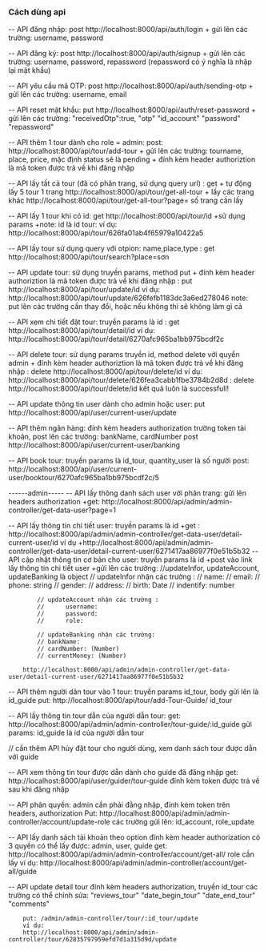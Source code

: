 ### Cách dùng api
-- API đăng nhập: post http://localhost:8000/api/auth/login
                + gửi lên các trường: username, password
                
                
-- API đăng ký: post http://localhost:8000/api/auth/signup
                + gửi lên các trường: username, password, repassword (repassword có ý nghĩa là nhập lại mật khẩu)
                
                
-- API yêu cầu mã OTP: post http://localhost:8000/api/auth/sending-otp
                + gửi lên các trường: username, email
                
                
-- API reset mật khẩu: put http://localhost:8000/api/auth/reset-password
                + gửi lên các trường:  "receivedOtp":true,
                                        "otp"
                                        "id_account"
                                        "password"
                                        "repassword"
                                        
                                        
-- API thêm 1 tour dành cho role = admin: post: http://localhost:8000/api/tour/add-tour
                + gửi lên các trường: tourname, place, price, mặc định status sẽ là pending
                + đính kèm header authoriztion là mã token được trả về khi đăng nhập
                
                
-- API lấy tất cả tour (đã có phân trang, sử dụng query url) : get
                + tự động lấy 5 tour 1 trang
                http://localhost:8000/api/tour/get-all-tour
                + lấy các trang khác
                http://localhost:8000/api/tour/get-all-tour?page= số trang cần lấy
                
-- API lấy 1 tour khi có id: get http://localhost:8000/api/tour/id
                +sử dụng params
                +note: id là id tour: ví dụ:
                        http://localhost:8000/api/tour/626fa01ab4f65979a10422a5

-- API lấy tour sử dụng query với otpion: name,place,type
                : get http://localhost:8000/api/tour/search?place=sơn

-- API update tour: sử dụng truyền params, method put 
                + đính kèm header authoriztion là mã token được trả về khi đăng nhập
                : put http://localhost:8000/api/tour/update/id
                ví dụ: http://localhost:8000/api/tour/update/626fefb1183dc3a6ed278046
                note: put lên các trường cần thay đổi, hoặc nếu không thì sẽ không làm gì cả

-- API xem chi tiết đặt tour: truyền params là id
                : get http://localhost:8000/api/tour/detail/id
                ví dụ: http://localhost:8000/api/tour/detail/6270afc965ba1bb975bcdf2c

-- API delete tour: sử dụng params truyền id, method delete với quyền admin
                + đính kèm header authoriztion là mã token được trả về khi đăng nhập
                : delete http://localhost:8000/api/tour/delete/id
                ví dụ: http://localhost:8000/api/tour/delete/626fea3cabb1fbe3784b2d8d
                : delete http://localhost:8000/api/tour/delete/id
                         kết quả luôn là successfull!

-- API update thông tin user dành cho admin hoặc user:
                put http://localhost:8000/api/user/current-user/update

-- API thêm ngân hàng: đính kèm headers authorization trường token tài khoản, post lên các trường: bankName, cardNumber
        post http://localhost:8000/api/user/current-user/banking

-- API book tour: truyền params là id_tour, quantity_user là số người
        post:
        http://localhost:8000/api/user/current-user/booktour/6270afc965ba1bb975bcdf2c/5

------admin-----
-- API lấy thông danh sách user với phân trang: gửi lên headers authorization
        +get: http://localhost:8000/api/admin/admin-controller/get-data-user?page=1

-- API lấy thông tin chi tiết user: truyền params là id
        +get :
http://localhost:8000/api/admin/admin-controller/get-data-user/detail-current-user/id
        ví dụ
        +http://localhost:8000/api/admin/admin-controller/get-data-user/detail-current-user/6271417aa86977f0e51b5b32
-- API cập nhật thông tin cơ bản cho user: truyền params là id
        +post vào link lấy thông tin chi tiết user
        +gửi lên các trường: 
        //updateInfor, updateAccount, updateBanking là  object
            // updateInfor nhận các trường : 
            //      name: 
            //      email:
            //      phone: string
            //      gender: 
            //      address: 
            //      birth: Date
            //      indentify: number

            // updateAccount nhận các trường :
            //      username:
            //      password: 
            //      role:

            // updateBanking nhận các trường:
            // bankName: 
            // cardNumber: (Number)
            // currentMoney: (Number)

        http://localhost:8000/api/admin/admin-controller/get-data-user/detail-current-user/6271417aa86977f0e51b5b32

-- API thêm người dãn tour vào 1 tour:
        truyền params id_tour, body gửi lên là id_guide
        put: http://localhost:8000/api/tour/add-Tour-Guide/ id_tour

        
-- API lấy thông tin tour dẫn của người dẫn tour:
        get: http://localhost:8000/api/admin/admin-controller/tour-guide/:id_guide
        gửi params: id_guide là id của người dẫn tour

// cần thêm API hủy đặt tour cho người dùng, xem danh sách tour được dẫn với guide

-- API xem thông tin tour được dẫn dành cho guide đã đăng nhập
        get: http://localhost:8000/api/user/guider/tour-guide
        đính kèm token được trả về sau khi đăng nhập

-- API phân quyền:
        admin cần phải đằng nhập, đính kèm token trên headers, authorization
        Put: 
        http://localhost:8000/api/admin/admin-controller/account/update-role
        các trường gửi lên: id_account, role_update
        
-- API lấy danh sách tài khoản theo option
        đính kèm header authorization
        có 3 quyền có thể lấy được: admin, user, guide
        get: http://localhost:8000/api/admin/admin-controller/account/get-all/ role cần lấy
        ví dụ: http://localhost:8000/api/admin/admin-controller/account/get-all/guide

-- API update detail tour
        đính kèm headers authorization, truyền id_tour
        các trường có thể chỉnh sửa: 
        "reviews_tour"
        "date_begin_tour"
        "date_end_tour"
        "comments"
        
        put: /admin/admin-controller/tour/:id_tour/update
        ví dụ: 
        http://localhost:8000/api/admin/admin-controller/tour/62835797959efd7d1a315d9d/update